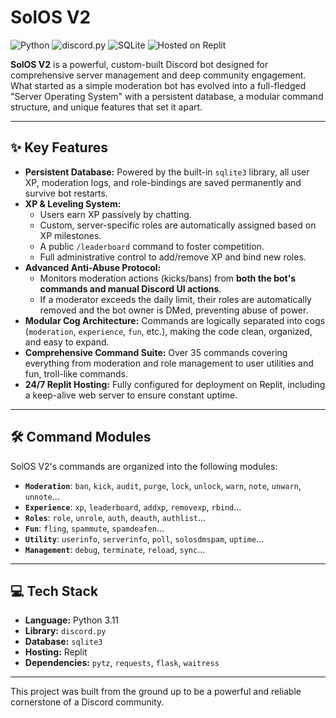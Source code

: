 # SolOS V2 

![Python](https://img.shields.io/badge/python-3.11-blue.svg)
![discord.py](https://img.shields.io/badge/discord.py-2.3.2-7289DA.svg)
![SQLite](https://img.shields.io/badge/database-SQLite-orange.svg)
![Hosted on Replit](https://img.shields.io/badge/hosted%20on-Replit-black.svg)

**SolOS V2** is a powerful, custom-built Discord bot designed for comprehensive server management and deep community engagement. What started as a simple moderation bot has evolved into a full-fledged "Server Operating System" with a persistent database, a modular command structure, and unique features that set it apart.

---

## ✨ Key Features

*   **Persistent Database:** Powered by the built-in `sqlite3` library, all user XP, moderation logs, and role-bindings are saved permanently and survive bot restarts.
*   **XP & Leveling System:**
    *   Users earn XP passively by chatting.
    *   Custom, server-specific roles are automatically assigned based on XP milestones.
    *   A public `/leaderboard` command to foster competition.
    *   Full administrative control to add/remove XP and bind new roles.
*   **Advanced Anti-Abuse Protocol:**
    *   Monitors moderation actions (kicks/bans) from **both the bot's commands and manual Discord UI actions**.
    *   If a moderator exceeds the daily limit, their roles are automatically removed and the bot owner is DMed, preventing abuse of power.
*   **Modular Cog Architecture:** Commands are logically separated into cogs (`moderation`, `experience`, `fun`, etc.), making the code clean, organized, and easy to expand.
*   **Comprehensive Command Suite:** Over 35 commands covering everything from moderation and role management to user utilities and fun, troll-like commands.
*   **24/7 Replit Hosting:** Fully configured for deployment on Replit, including a keep-alive web server to ensure constant uptime.

---

## 🛠️ Command Modules

SolOS V2's commands are organized into the following modules:

*   **`Moderation`**: `ban`, `kick`, `audit`, `purge`, `lock`, `unlock`, `warn`, `note`, `unwarn`, `unnote`...
*   **`Experience`**: `xp`, `leaderboard`, `addxp`, `removexp`, `rbind`...
*   **`Roles`**: `role`, `unrole`, `auth`, `deauth`, `authlist`...
*   **`Fun`**: `fling`, `spammute`, `spamdeafen`...
*   **`Utility`**: `userinfo`, `serverinfo`, `poll`, `solosdmspam`, `uptime`...
*   **`Management`**: `debug`, `terminate`, `reload`, `sync`...

---

## 💻 Tech Stack

*   **Language:** Python 3.11
*   **Library:** `discord.py`
*   **Database:** `sqlite3`
*   **Hosting:** Replit
*   **Dependencies:** `pytz`, `requests`, `flask`, `waitress`

---

This project was built from the ground up to be a powerful and reliable cornerstone of a Discord community.
